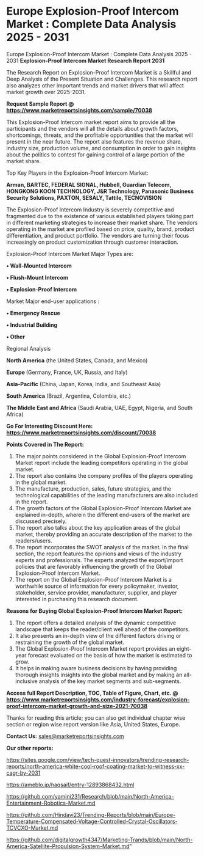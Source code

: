 # Europe Explosion-Proof Intercom Market : Complete Data Analysis 2025 - 2031
Europe Explosion-Proof Intercom Market : Complete Data Analysis 2025 - 2031
<strong>Explosion-Proof Intercom Market Research Report 2031</strong>

The Research Report on Explosion-Proof Intercom Market is a Skillful and Deep Analysis of the Present Situation and Challenges. This research report also analyzes other important trends and market drivers that will affect market growth over 2025-2031.

<strong>Request Sample Report @ <a href=https://www.marketreportsinsights.com/sample/70038>https://www.marketreportsinsights.com/sample/70038</a></strong>

This Explosion-Proof Intercom market report aims to provide all the participants and the vendors will all the details about growth factors, shortcomings, threats, and the profitable opportunities that the market will present in the near future. The report also features the revenue share, industry size, production volume, and consumption in order to gain insights about the politics to contest for gaining control of a large portion of the market share.

Top Key Players in the Explosion-Proof Intercom Market:

<strong>Arman, BARTEC, FEDERAL SIGNAL, Hubbell, Guardian Telecom, HONGKONG KOON TECHNOLOGY, J&R Technology, Panasonic Business Security Solutions, PAXTON, SESALY, Tattile, TECNOVISION</strong>

The Explosion-Proof Intercom Industry is severely competitive and fragmented due to the existence of various established players taking part in different marketing strategies to increase their market share. The vendors operating in the market are profiled based on price, quality, brand, product differentiation, and product portfolio. The vendors are turning their focus increasingly on product customization through customer interaction.

Explosion-Proof Intercom Market Major Types are:

<strong>• Wall-Mounted Intercom

• Flush-Mount Intercom

• Explosion-Proof Intercom</strong>

Market Major end-user applications :

<strong>• Emergency Rescue

• Industrial Building

• Other</strong>

Regional Analysis

</u><strong><b>North America</b></strong> (the United States, Canada, and Mexico)

<strong><b>Europe </b></strong>(Germany, France, UK, Russia, and Italy)

<strong><b>Asia-Pacific</b></strong> (China, Japan, Korea, India, and Southeast Asia)

<strong><b>South America</b></strong> (Brazil, Argentina, Colombia, etc.)

<strong><b>The Middle East and Africa</b></strong> (Saudi Arabia, UAE, Egypt, Nigeria, and South Africa)

<strong>Go For Interesting Discount Here: <a href=https://www.marketreportsinsights.com/discount/70038>https://www.marketreportsinsights.com/discount/70038</a></strong>

<strong>Points Covered in The Report:</strong>
<ol>
  <li>The major points considered in the Global Explosion-Proof Intercom Market report include the leading competitors operating in the global market.</li>
  <li>The report also contains the company profiles of the players operating in the global market.</li>
  <li>The manufacture, production, sales, future strategies, and the technological capabilities of the leading manufacturers are also included in the report.</li>
  <li>The growth factors of the Global Explosion-Proof Intercom Market are explained in-depth, wherein the different end-users of the market are discussed precisely.</li>
  <li>The report also talks about the key application areas of the global market, thereby providing an accurate description of the market to the readers/users.</li>
  <li>The report incorporates the SWOT analysis of the market. In the final section, the report features the opinions and views of the industry experts and professionals. The experts analyzed the export/import policies that are favorably influencing the growth of the Global Explosion-Proof Intercom Market.</li>
  <li>The report on the Global Explosion-Proof Intercom Market is a worthwhile source of information for every policymaker, investor, stakeholder, service provider, manufacturer, supplier, and player interested in purchasing this research document.</li>
</ol>
<strong>Reasons for Buying Global Explosion-Proof Intercom Market Report:</strong>

<ol>
  <li>The report offers a detailed analysis of the dynamic competitive landscape that keeps the reader/client well ahead of the competitors.</li>
  <li>It also presents an in-depth view of the different factors driving or restraining the growth of the global market.</li>
  <li>The Global Explosion-Proof Intercom Market report provides an eight-year forecast evaluated on the basis of how the market is estimated to grow.</li>
  <li>It helps in making aware business decisions by having providing thorough insights insights into the global market and by making an all-inclusive analysis of the key market segments and sub-segments.</li>
</ol>
<strong>Access full Report Description, TOC, Table of Figure, Chart, etc. @ <a href=https://www.marketreportsinsights.com/industry-forecast/explosion-proof-intercom-market-growth-and-size-2021-70038>https://www.marketreportsinsights.com/industry-forecast/explosion-proof-intercom-market-growth-and-size-2021-70038</a></strong>


Thanks for reading this article; you can also get individual chapter wise section or region wise report version like Asia, United States, Europe.

<strong>Contact Us:</strong>
sales@marketreportsinsights.com

<strong>Our other reports:</strong>

<a href=https://sites.google.com/view/tech-quest-innovators/trending-research-reports/north-america-white-cool-roof-coating-market-to-witness-xx-cagr-by-2031>https://sites.google.com/view/tech-quest-innovators/trending-research-reports/north-america-white-cool-roof-coating-market-to-witness-xx-cagr-by-2031</a>

<a href=https://ameblo.jp/haqsaif/entry-12893868432.html>https://ameblo.jp/haqsaif/entry-12893868432.html</a>

<a href=https://github.com/yamini231/Research/blob/main/North-America-Entertainment-Robotics-Market.md>https://github.com/yamini231/Research/blob/main/North-America-Entertainment-Robotics-Market.md</a>

<a href=https://github.com/Hindavi23/Trending-Reports/blob/main/Europe-Temperature-Compensated-Voltage-Controlled-Crystal-Oscillators-TCVCXO-Market.md>https://github.com/Hindavi23/Trending-Reports/blob/main/Europe-Temperature-Compensated-Voltage-Controlled-Crystal-Oscillators-TCVCXO-Market.md</a>

<a href=https://github.com/digitalgrowth4347/Marketing-Trands/blob/main/North-America-Satellite-Propulsion-System-Market.md>https://github.com/digitalgrowth4347/Marketing-Trands/blob/main/North-America-Satellite-Propulsion-System-Market.md</a>"
